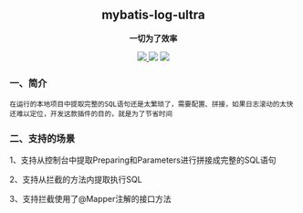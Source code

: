 <h2 align="center">mybatis-log-ultra</h2>

<p align="center">
	<strong>一切为了效率</strong>
</p>

<p align="center">
    <a href="http://www.apache.org/licenses/LICENSE-2.0.html" target="_blank">
        <img src="http://img.shields.io/:license-apache-brightgreen.svg" >
    </a>
    <a>
        <img src="https://img.shields.io/badge/JDK-1.6+-green.svg" >
    </a>
    <a>
        <img src="https://img.shields.io/badge/IDEA-2024.0+-green.svg" >
    </a>
</p>

### 一、简介

`在运行的本地项目中提取完整的SQL语句还是太繁琐了，需要配置、拼接，如果日志滚动的太快还难以定位，开发这款插件的目的，就是为了节省时间`

### 二、支持的场景

1、支持从控制台中提取Preparing和Parameters进行拼接成完整的SQL语句

2、支持从拦截的方法内提取执行SQL

3、支持拦截使用了@Mapper注解的接口方法
